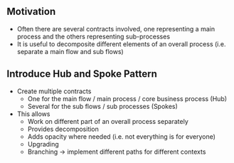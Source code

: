## Motivation
*   Often there are several contracts involved, one representing a main process and the others representing sub-processes
*   It is useful to decomposite different elements of an overall process (i.e. separate a main flow and sub flows)

## Introduce Hub and Spoke Pattern
*   Create multiple contracts
    *   One for the main flow / main process / core business process (Hub)
    *   Several for the sub flows / sub processes (Spokes)
*   This allows
    *   Work on different part of an overall process separately
    *   Provides decomposition
    *   Adds opacity where needed (i.e. not everything is for everyone)
    *   Upgrading
    *   Branching -> implement different paths for different contexts